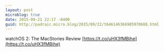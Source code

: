 ```yaml
---
layout: post
microblog: true
date: 2015-09-21 22:17 -0400
guid: http://padraic.micro.blog/2015/09/22/t646146366905970688.html
---
```

watchOS 2: The MacStories Review [https://t.co/uHX3fMBihe](https://t.co/uHX3fMBihe)
